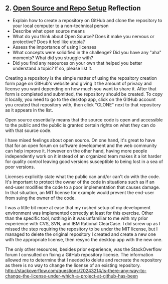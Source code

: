 ## 2. [Open Source and Repo Setup](2_set_up_repo/readme.md) Reflection

* Explain how to create a repository on GitHub and clone the repository to your local computer to a non-technical person
* Describe what open source means
* What do you think about Open Source? Does it make you nervous or protective? Does it feel like utopia?
* Assess the importance of using licenses
* What concepts were solidified in the challenge? Did you have any "aha" moments? What did you struggle with?
* Did you find any resources on your own that helped you better understand a topic? If so, please list it.

<!-- Add your reflection here. Remove the comment markers -->
Creating a repository is the simple matter of using the repository creation form page on GitHub's website and giving it the amount of privacy and license you want depending on how much you want to share it.  After that form is completed and submitted, the repository should be created.  To copy it locally, you need to go to the desktop app, click on the GitHub account you created that repository with, then click "CLONE" next to that repository as it appears in the list.

Open source essentially means that the source code is open and accessible to the public and the public is granted certain rights on what they can do with that source code.

I have mixed feelings about open source.  On one hand, it's great to have that for an open forum on software development and the web community can help improve it.  However on the other hand, having more people independently work on it instead of an organized team makes it a lot harder for quality control leaving good versions susceptible to being lost in a sea of poor versions.

Licenses explicitly state what the public can and/or can't do with the code.  It's important to protect the owner of the code in situations such as if an end-user modifies the code to a poor implementation that causes damage.  In that situation, an MIT license for example would prevent the end-user from suing the owner of the code.

I was a little bit more at ease that my rushed setup of my development environment was implemented correctly at least for this exercise.  Other than the specific tool, nothing in it was unfamiliar to me with my prior experience with CVS, SVN, and IBM Rational ClearCase.  I did screw up as I missed the step requiring the repository to be under the MIT license, but I managed to delete the original repository I created and create a new one with the appropriate license, then resync the desktop app with the new one.

The only other resources, besides prior experience, was the StackOverflow forum I consulted on fixing a GitHub repository license.  The information allowed me to determine that I needed to delete and recreate the repository as there is no way to change the license of an existing repository.
http://stackoverflow.com/questions/20243214/is-there-any-way-to-change-the-license-under-which-a-project-at-github-has-been
